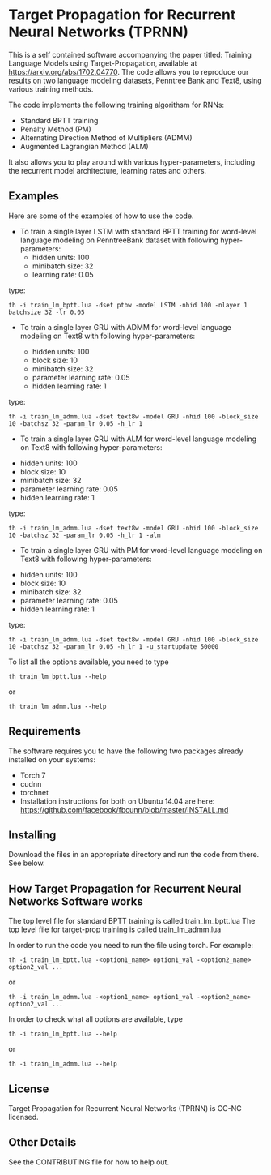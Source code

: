 # Target Propagation for Recurrent Neural Networks (TPRNN)

This is a self contained software accompanying the paper titled: Training
Language Models using Target-Propagation, available at https://arxiv.org/abs/1702.04770.
The code allows you to reproduce our results on two language modeling
datasets, Penntree Bank and Text8, using various training methods.


The code implements the following training algorithsm for RNNs:

- Standard BPTT training
- Penalty Method (PM)
- Alternating Direction Method of Multipliers (ADMM)
- Augmented Lagrangian Method (ALM)

It also allows you to play around with various hyper-parameters,
including the recurrent model architecture, learning rates and others.

## Examples
Here are some of the examples of how to use the code.

* To train a single layer LSTM with standard BPTT training for word-level language modeling on PenntreeBank dataset with following hyper-parameters:
  - hidden units: 100
  - minibatch size: 32
  - learning rate: 0.05

type:
```
th -i train_lm_bptt.lua -dset ptbw -model LSTM -nhid 100 -nlayer 1 batchsize 32 -lr 0.05
```

* To train a single layer GRU with ADMM for word-level language modeling on
Text8 with following hyper-parameters:

  - hidden units: 100
  - block size: 10
  - minibatch size: 32
  - parameter learning rate: 0.05
  - hidden learning rate: 1

type:
```
th -i train_lm_admm.lua -dset text8w -model GRU -nhid 100 -block_size 10 -batchsz 32 -param_lr 0.05 -h_lr 1
```

* To train a single layer GRU with ALM for word-level language modeling on
Text8 with following hyper-parameters:
- hidden units: 100
- block size: 10
- minibatch size: 32
- parameter learning rate: 0.05
- hidden learning rate: 1

type:
```
th -i train_lm_admm.lua -dset text8w -model GRU -nhid 100 -block_size 10 -batchsz 32 -param_lr 0.05 -h_lr 1 -alm
```

* To train a single layer GRU with PM for word-level language modeling on
Text8 with following hyper-parameters:
- hidden units: 100
- block size: 10
- minibatch size: 32
- parameter learning rate: 0.05
- hidden learning rate: 1

type:
```
th -i train_lm_admm.lua -dset text8w -model GRU -nhid 100 -block_size 10 -batchsz 32 -param_lr 0.05 -h_lr 1 -u_startupdate 50000
```

To list all the options available, you need to type
```
th train_lm_bptt.lua --help
```
or

```
th train_lm_admm.lua --help
```


## Requirements
The software requires you to have the following two packages already
installed on your systems:

- Torch 7
- cudnn
- torchnet
- Installation instructions for both on Ubuntu 14.04 are here: https://github.com/facebook/fbcunn/blob/master/INSTALL.md


## Installing
Download the files in an appropriate directory and run the code from there. See below.


## How Target Propagation for Recurrent Neural Networks Software works
The top level file for standard BPTT training is called train_lm_bptt.lua
The top level file for target-prop training is called train_lm_admm.lua

In order to run the code you need to run the file using torch. For example:

```
th -i train_lm_bptt.lua -<option1_name> option1_val -<option2_name> option2_val ...
```
or

```
th -i train_lm_admm.lua -<option1_name> option1_val -<option2_name> option2_val ...
```

In order to check what all options are available, type

```
th -i train_lm_bptt.lua --help
```
or

```
th -i train_lm_admm.lua --help
```


## License
Target Propagation for Recurrent Neural Networks (TPRNN) is CC-NC licensed.


## Other Details
See the CONTRIBUTING file for how to help out.
